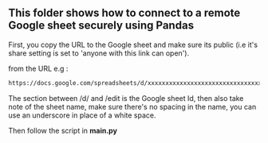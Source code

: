 ## This folder shows how to connect to a remote Google sheet securely using Pandas

First, you copy the URL to the Google sheet and make sure its public (i.e it's share setting is set to 'anyone with this link can open').

from the URL e.g :
```sh
https://docs.google.com/spreadsheets/d/xxxxxxxxxxxxxxxxxxxxxxxxxxxxxxxxxxxxx/edit#gid=############
```

The section between /d/ and /edit is the Google sheet Id, then also take note of the sheet name, make sure there's no spacing in the name, you can use an underscore in place of a white space.

Then follow the script in **main.py**